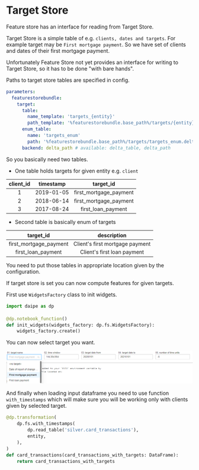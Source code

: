 # Target Store

Feature store has an interface for reading from Target Store.

Target Store is a simple table of e.g. `clients, dates and targets`. For
example target may be `First mortgage payment`. So we have set of
clients and dates of their first mortgage payment.

Unfortunately Feature Store not yet provides an interface for writing to
Target Store, so it has to be done "with bare hands".

Paths to target store tables are specified in config.

```yaml
parameters:
  featurestorebundle:
    target:
      table:
        name_template: 'targets_{entity}'
        path_template: '%featurestorebundle.base_path%/targets/{entity}.delta'
      enum_table:
        name: 'targets_enum'
        path: '%featurestorebundle.base_path%/targets/targets_enum.delta'
      backend: delta_path # available: delta_table, delta_path
```

So you basically need two tables.

- One table holds targets for given entity e.g. `client`

| client_id  | timestamp  |       target_id        |
|:----------:|:----------:|:----------------------:|
|     1      | 2019-01-05 | first_mortgage_payment |
|     2      | 2018-06-14 | first_mortgage_payment |
|     3      | 2017-08-24 |   first_loan_payment   |

- Second table is basically enum of targets

|       target_id        |           description           |
|:----------------------:|:-------------------------------:|
| first_mortgage_payment | Client's first mortgage payment |
|   first_loan_payment   |   Client's first loan payment   |

You need to put those tables in appropriate location given by the
configuration.

If target store is set you can now compute features for given targets.

First use `WidgetsFactory` class to init widgets.

```python
import daipe as dp

@dp.notebook_function()
def init_widgets(widgets_factory: dp.fs.WidgetsFactory):
    widgets_factory.create()
```

You can now select target you want.

![](../images/target_widgets.png)

And finally when loading input dataframe you need to use function
`with_timestamps` which will make sure you will be working only with
clients given by selected target.

```python
@dp.transformation(
    dp.fs.with_timestamps(
        dp.read_table('silver.card_transactions'),
        entity,
    ),
)
def card_transactions(card_transactions_with_targets: DataFrame):
    return card_transactions_with_targets
```
